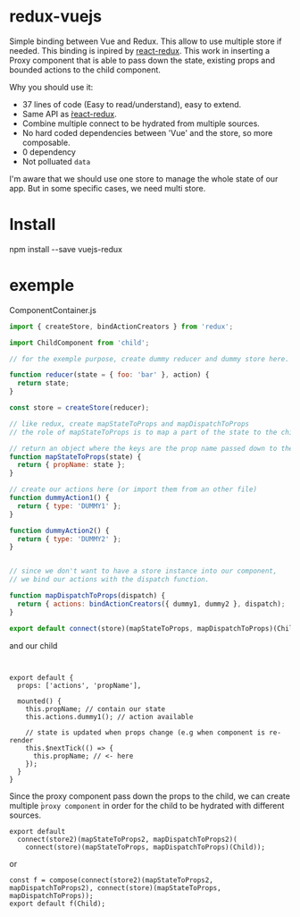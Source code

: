 # redux-vuejs

Simple binding between Vue and Redux.
This allow to use multiple store if needed.
This binding is inpired by [react-redux](https://github.com/reactjs/react-redux).
This work in inserting a Proxy component that is able to pass down the state, existing props and bounded actions to the child component.

Why you should use it:

  - 37 lines of code (Easy to read/understand), easy to extend.
  - Same API as ̀[react-redux](https://github.com/reactjs/react-redux).
  - Combine multiple connect to be hydrated from multiple sources.
  - No hard coded dependencies between 'Vue' and the store, so more composable.
  - 0 dependency
  - Not polluated `data`
  

I'm aware that we should use one store to manage the whole state of our app. But in some specific cases, we need multi store.
  
# Install
  
  npm install --save vuejs-redux

# exemple

ComponentContainer.js

```javascript
import { createStore, bindActionCreators } from 'redux';

import ChildComponent from 'child';

// for the exemple purpose, create dummy reducer and dummy store here.

function reducer(state = { foo: 'bar' }, action) {
  return state;
}

const store = createStore(reducer);

// like redux, create mapStateToProps and mapDispatchToProps
// the role of mapStateToProps is to map a part of the state to the child props.

// return an object where the keys are the prop name passed down to the child with its value.
function mapStateToProps(state) {
  return { propName: state };
}

// create our actions here (or import them from an other file)
function dummyAction1() {
  return { type: 'DUMMY1' };
}

function dummyAction2() {
  return { type: 'DUMMY2' };
}


// since we don't want to have a store instance into our component,
// we bind our actions with the dispatch function.

function mapDispatchToProps(dispatch) {
  return { actions: bindActionCreators({ dummy1, dummy2 }, dispatch);
}

export default connect(store)(mapStateToProps, mapDispatchToProps)(Child);
```

and our child

```vue


export default {
  props: ['actions', 'propName'],

  mounted() {
    this.propName; // contain our state
    this.actions.dummy1(); // action available
    
    // state is updated when props change (e.g when component is re-render
    this.$nextTick(() => {
      this.propName; // <- here
    });
  }
}

```

Since the proxy component pass down the props to the child, we can create multiple ̀`proxy component` in order for the child to be hydrated with different sources.

```
export default
  connect(store2)(mapStateToProps2, mapDispatchToProps2)(
    connect(store)(mapStateToProps, mapDispatchToProps)(Child));
```

or 

```
const f = compose(connect(store2)(mapStateToProps2, mapDispatchToProps2), connect(store)(mapStateToProps, mapDispatchToProps));
export default f(Child);
```




